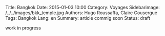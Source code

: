 Title: Bangkok 
Date: 2015-01-03 10:00
Category: Voyages
Sidebarimage: /../../images/bkk_temple.jpg
Authors: Hugo Roussaffa, Claire Cousergue
Tags: Bangkok
Lang: en
Summary: article commig soon
Status: draft

work in progress
